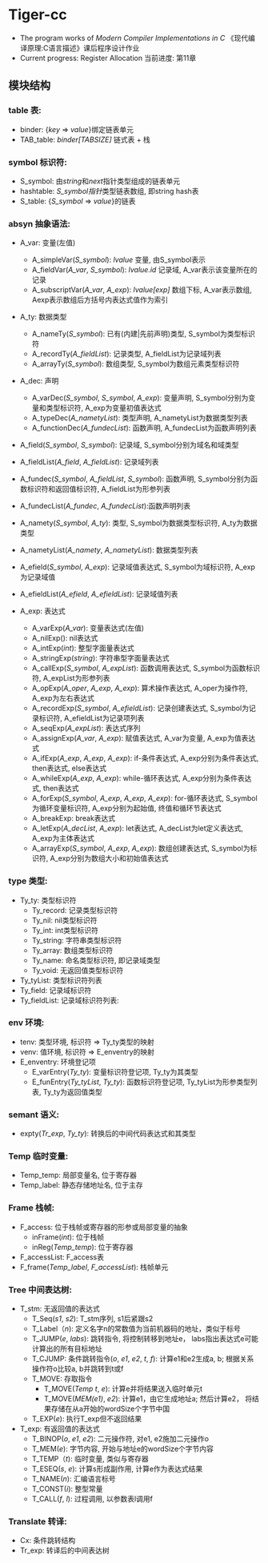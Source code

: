 <!--
 * @Author: HanwGeek
 * @Github: https://github.com/HanwGeek
 * @Description: README of tiger-cc.
 * @Date: 2019-10-07 15:10:57
 * @Last Modified: 2020-01-09 15:11:56
 -->
# Tiger-cc
 * The program works of *Modern Compiler Implementations in C*
    《现代编译原理:C语言描述》课后程序设计作业
 * Current progress: Register Allocation
   当前进度: 第11章

## 模块结构
### table 表:
* binder: {*key* => *value*}绑定链表单元
* TAB_table: *binder[TABSIZE]* 链式表 + 栈

### symbol 标识符: 
* S_symbol: 由*string*和*next*指针类型组成的链表单元
* hashtable: *S_symbol指针*类型链表数组, 即string hash表
* S_table: {*S_symbol* => *value*}的链表

### absyn 抽象语法:
* A_var: 变量(左值)
  * A_simpleVar(*S_symbol*): *lvalue* 变量, 由S_symbol表示
  * A_fieldVar(*A_var*, *S_symbol*): *lvalue.id* 记录域, A_var表示该变量所在的记录
  * A_subscriptVar(*A_var*, *A_exp*): *lvalue[exp]* 数组下标, A_var表示数组, Aexp表示数组后方括号内表达式值作为索引

* A_ty: 数据类型
  * A_nameTy(*S_symbol*): 已有(内建|先前声明)类型, S_symbol为类型标识符
  * A_recordTy(*A_fieldList*): 记录类型, A_fieldList为记录域列表
  * A_arrayTy(*S_symbol*): 数组类型, S_symbol为数组元素类型标识符

* A_dec: 声明
  * A_varDec(*S_symbol*, *S_symbol*, *A_exp*): 变量声明, S_symbol分别为变量和类型标识符, A_exp为变量初值表达式
  * A_typeDec(*A_nametyList*): 类型声明, A_nametyList为数据类型列表
  * A_functionDec(*A_fundecList*): 函数声明, A_fundecList为函数声明列表

* A_field(*S_symbol*, *S_symbol*): 记录域, S_symbol分别为域名和域类型
* A_fieldList(*A_field*, *A_fieldList*): 记录域列表
* A_fundec(*S_symbol*, *A_fieldList*, *S_symbol*): 函数声明, S_symbol分别为函数标识符和返回值标识符, A_fieldList为形参列表
* A_fundecList(*A_fundec*, *A_fundecList*):函数声明列表
* A_namety(*S_symbol*, *A_ty*): 类型, S_symbol为数据类型标识符, A_ty为数据类型
* A_nametyList(*A_namety*, *A_nametyList*): 数据类型列表
* A_efield(*S_symbol*, *A_exp*): 记录域值表达式, S_symbol为域标识符, A_exp为记录域值 
* A_efieldList(*A_efield*, *A_efieldList*): 记录域值列表

* A_exp: 表达式
  * A_varExp(*A_var*): 变量表达式(左值)
  * A_nilExp(): nil表达式
  * A_intExp(*int*): 整型字面量表达式
  * A_stringExp(*string*): 字符串型字面量表达式
  * A_callExp(*S_symbol*, *A_expList*): 函数调用表达式, S_symbol为函数标识符, A_expList为形参列表
  * A_opExp(*A_oper*, *A_exp*, *A_exp*): 算术操作表达式, A_oper为操作符, A_exp为左右表达式
  * A_recordExp(*S_symbol*, *A_efieldList*): 记录创建表达式,  S_symbol为记录标识符, A_efieldList为记录项列表
  * A_seqExp(*A_expList*): 表达式序列
  * A_assignExp(*A_var*, *A_exp*): 赋值表达式, A_var为变量, A_exp为值表达式
  * A_ifExp(*A_exp*, *A_exp*, *A_exp*): if-条件表达式, A_exp分别为条件表达式, then表达式, else表达式
  * A_whileExp(*A_exp*, *A_exp*): while-循环表达式, A_exp分别为条件表达式, then表达式
  * A_forExp(*S_symbol*, *A_exp*, *A_exp*, *A_exp*): for-循环表达式, S_symbol为循环变量标识符, A_exp分别为起始值, 终值和循环节表达式
  * A_breakExp: break表达式
  * A_letExp(*A_decList*, *A_exp*): let表达式, A_decList为let定义表达式, A_exp为主体表达式
  * A_arrayExp(*S_symbol*, *A_exp*, *A_exp*): 数组创建表达式, S_symbol为标识符, A_exp分别为数组大小和初始值表达式

### type 类型:
* Ty_ty: 类型标识符
  * Ty_record: 记录类型标识符
  * Ty_nil: nil类型标识符
  * Ty_int: int类型标识符
  * Ty_string: 字符串类型标识符
  * Ty_array: 数组类型标识符
  * Ty_name: 命名类型标识符, 即记录域类型
  * Ty_void: 无返回值类型标识符
* Ty_tyList: 类型标识符列表
* Ty_field: 记录域标识符
* Ty_fieldList: 记录域标识符列表:

### env 环境:
* tenv: 类型环境, 标识符 => Ty_ty类型的映射
* venv: 值环境, 标识符 => E_enventry的映射
* E_enventry: 环境登记项
  * E_varEntry(*Ty_ty*): 变量标识符登记项,  Ty_ty为其类型
  * E_funEntry(*Ty_tyList*, *Ty_ty*): 函数标识符登记项,  Ty_tyList为形参类型列表, Ty_ty为返回值类型

### semant 语义:
* expty(*Tr_exp*, *Ty_ty*): 转换后的中间代码表达式和其类型

### Temp 临时变量:
* Temp_temp: 局部变量名, 位于寄存器
* Temp_label: 静态存储地址名, 位于主存

### Frame 栈帧:
* F_access: 位于栈帧或寄存器的形参或局部变量的抽象
  * inFrame(*int*): 位于栈帧
  * inReg(*Temp_temp*): 位于寄存器
* F_accessList: F_access表
* F_frame(*Temp_label*, *F_accessList*): 栈帧单元

### Tree 中间表达树:
* T_stm: 无返回值的表达式
  * T_Seq(*s1*, *s2*): T_stm序列, s1后紧跟s2
  * T_Label（*n*): 定义名字n的常数值为当前机器码的地址，类似于标号
  * T_JUMP(*e*, *labs*): 跳转指令, 将控制转移到地址e， labs指出表达式e可能计算出的所有目标地址
  * T_CJUMP: 条件跳转指令(*o*, *e1*, *e2*, *t*, *f*): 计算e1和e2生成a, b; 根据关系操作符o比较a, b并跳转到t或f
  * T_MOVE: 存取指令
    * T_MOVE(*Temp t*, *e*): 计算e并将结果送入临时单元t
    * T_MOVE(*MEM(e1)*, *e2*): 计算e1，由它生成地址a; 然后计算e2， 将结果存储在从a开始的wordSize个字节中国
  * T_EXP(*e*): 执行T_exp但不返回结果
* T_exp: 有返回值的表达式
  * T_BINOP(*o*, *e1*, *e2*): 二元操作符, 对e1, e2施加二元操作o
  * T_MEM(*e*): 字节内容, 开始与地址e的wordSize个字节内容
  * T_TEMP（*t*): 临时变量, 类似与寄存器
  * T_ESEQ(*s*, *e*): 计算s形成副作用, 计算e作为表达式结果 
  * T_NAME(*n*): 汇编语言标号
  * T_CONST(*i*): 整型常量
  * T_CALL(*f*, *l*): 过程调用, 以参数表l调用f
  
### Translate 转译:
* Cx: 条件跳转结构
* Tr_exp: 转译后的中间表达树